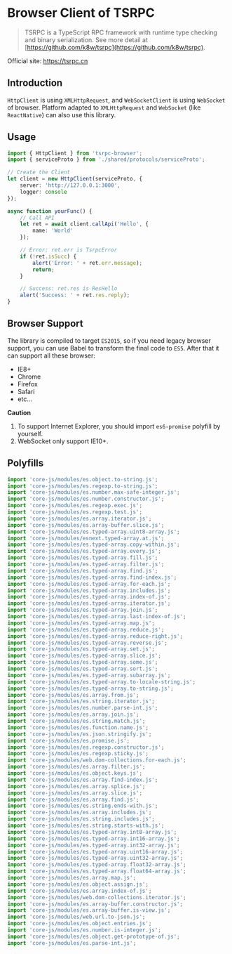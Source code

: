 # Browser Client of TSRPC

> TSRPC is a TypeScript RPC framework with runtime type checking and binary serialization.
See more detail at [https://github.com/k8w/tsrpc](https://github.com/k8w/tsrpc).

Official site: https://tsrpc.cn

## Introduction
`HttpClient` is using `XMLHttpRequest`, and `WebSocketClient` is using `WebSocket` of browser. 
Platform adapted to `XMLHttpRequest` and `WebSocket` (like `ReactNative`) can also use this library.

## Usage
```ts
import { HttpClient } from 'tsrpc-browser';
import { serviceProto } from './shared/protocols/serviceProto';

// Create the Client
let client = new HttpClient(serviceProto, {
    server: 'http://127.0.0.1:3000',
    logger: console
});

async function yourFunc() {
    // Call API
    let ret = await client.callApi('Hello', {
        name: 'World'
    });

    // Error: ret.err is TsrpcError
    if (!ret.isSucc) {
        alert('Error: ' + ret.err.message);
        return;
    }

    // Success: ret.res is ResHello
    alert('Success: ' + ret.res.reply);
}
```

## Browser Support
The library is compiled to target `ES2015`, so if you need legacy browser support, you can use Babel to transform the final code to `ES5`. After that it can support all these browser:
- IE8+
- Chrome
- Firefox
- Safari
- etc...

**Caution**
1. To support Internet Explorer, you should import `es6-promise` polyfill by yourself.
2. WebSocket only support IE10+.

## Polyfills

```js
import 'core-js/modules/es.object.to-string.js';
import 'core-js/modules/es.regexp.to-string.js';
import 'core-js/modules/es.number.max-safe-integer.js';
import 'core-js/modules/es.number.constructor.js';
import 'core-js/modules/es.regexp.exec.js';
import 'core-js/modules/es.regexp.test.js';
import 'core-js/modules/es.array.iterator.js';
import 'core-js/modules/es.array-buffer.slice.js';
import 'core-js/modules/es.typed-array.uint8-array.js';
import 'core-js/modules/esnext.typed-array.at.js';
import 'core-js/modules/es.typed-array.copy-within.js';
import 'core-js/modules/es.typed-array.every.js';
import 'core-js/modules/es.typed-array.fill.js';
import 'core-js/modules/es.typed-array.filter.js';
import 'core-js/modules/es.typed-array.find.js';
import 'core-js/modules/es.typed-array.find-index.js';
import 'core-js/modules/es.typed-array.for-each.js';
import 'core-js/modules/es.typed-array.includes.js';
import 'core-js/modules/es.typed-array.index-of.js';
import 'core-js/modules/es.typed-array.iterator.js';
import 'core-js/modules/es.typed-array.join.js';
import 'core-js/modules/es.typed-array.last-index-of.js';
import 'core-js/modules/es.typed-array.map.js';
import 'core-js/modules/es.typed-array.reduce.js';
import 'core-js/modules/es.typed-array.reduce-right.js';
import 'core-js/modules/es.typed-array.reverse.js';
import 'core-js/modules/es.typed-array.set.js';
import 'core-js/modules/es.typed-array.slice.js';
import 'core-js/modules/es.typed-array.some.js';
import 'core-js/modules/es.typed-array.sort.js';
import 'core-js/modules/es.typed-array.subarray.js';
import 'core-js/modules/es.typed-array.to-locale-string.js';
import 'core-js/modules/es.typed-array.to-string.js';
import 'core-js/modules/es.array.from.js';
import 'core-js/modules/es.string.iterator.js';
import 'core-js/modules/es.number.parse-int.js';
import 'core-js/modules/es.array.join.js';
import 'core-js/modules/es.string.match.js';
import 'core-js/modules/es.function.name.js';
import 'core-js/modules/es.json.stringify.js';
import 'core-js/modules/es.promise.js';
import 'core-js/modules/es.regexp.constructor.js';
import 'core-js/modules/es.regexp.sticky.js';
import 'core-js/modules/web.dom-collections.for-each.js';
import 'core-js/modules/es.array.filter.js';
import 'core-js/modules/es.object.keys.js';
import 'core-js/modules/es.array.find-index.js';
import 'core-js/modules/es.array.splice.js';
import 'core-js/modules/es.array.slice.js';
import 'core-js/modules/es.array.find.js';
import 'core-js/modules/es.string.ends-with.js';
import 'core-js/modules/es.array.includes.js';
import 'core-js/modules/es.string.includes.js';
import 'core-js/modules/es.string.starts-with.js';
import 'core-js/modules/es.typed-array.int8-array.js';
import 'core-js/modules/es.typed-array.int16-array.js';
import 'core-js/modules/es.typed-array.int32-array.js';
import 'core-js/modules/es.typed-array.uint16-array.js';
import 'core-js/modules/es.typed-array.uint32-array.js';
import 'core-js/modules/es.typed-array.float32-array.js';
import 'core-js/modules/es.typed-array.float64-array.js';
import 'core-js/modules/es.array.map.js';
import 'core-js/modules/es.object.assign.js';
import 'core-js/modules/es.array.index-of.js';
import 'core-js/modules/web.dom-collections.iterator.js';
import 'core-js/modules/es.array-buffer.constructor.js';
import 'core-js/modules/es.array-buffer.is-view.js';
import 'core-js/modules/web.url.to-json.js';
import 'core-js/modules/es.object.entries.js';
import 'core-js/modules/es.number.is-integer.js';
import 'core-js/modules/es.object.get-prototype-of.js';
import 'core-js/modules/es.parse-int.js';
```